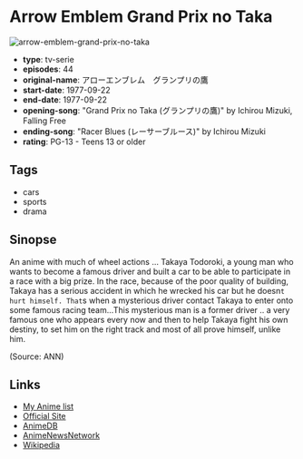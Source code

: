# Arrow Emblem Grand Prix no Taka

![arrow-emblem-grand-prix-no-taka](https://cdn.myanimelist.net/images/anime/1718/99949.jpg)

-   **type**: tv-serie
-   **episodes**: 44
-   **original-name**: アローエンブレム　グランプリの鷹
-   **start-date**: 1977-09-22
-   **end-date**: 1977-09-22
-   **opening-song**: "Grand Prix no Taka (グランプリの鷹)" by Ichirou Mizuki, Falling Free
-   **ending-song**: "Racer Blues (レーサーブルース)" by Ichirou Mizuki
-   **rating**: PG-13 - Teens 13 or older

## Tags

-   cars
-   sports
-   drama

## Sinopse

An anime with much of wheel actions ... Takaya Todoroki, a young man who wants to become a famous driver and built a car to be able to participate in a race with a big prize. In the race, because of the poor quality of building, Takaya has a serious accident in which he wrecked his car but he doesn`t hurt himself. That`s when a mysterious driver contact Takaya to enter onto some famous racing team...This mysterious man is a former driver .. a very famous one who appears every now and then to help Takaya fight his own destiny, to set him on the right track and most of all prove himself, unlike him.

(Source: ANN)

## Links

-   [My Anime list](https://myanimelist.net/anime/3800/Arrow_Emblem_Grand_Prix_no_Taka)
-   [Official Site](http://www.toei-anim.co.jp/lineup/tv/grandprix/)
-   [AnimeDB](http://anidb.info/perl-bin/animedb.pl?show=anime&aid=1681)
-   [AnimeNewsNetwork](http://www.animenewsnetwork.com/encyclopedia/anime.php?id=1163)
-   [Wikipedia](http://en.wikipedia.org/wiki/Arrow_Emblem_Hawk_of_the_Grand_Prix)
